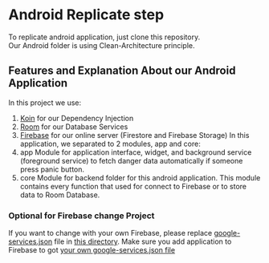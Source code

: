 # Android Replicate step
   To replicate android application, just clone this repository.  
   Our Android folder is using Clean-Architecture principle.

## Features and Explanation About our Android Application
   In this project we use:  
1. [Koin](https://insert-koin.io/) for our Dependency Injection
2. [Room](https://developer.android.com/jetpack/androidx/releases/room) for our Database Services
3. [Firebase](https://firebase.google.com/) for our online server (Firestore and Firebase Storage)
   In this application, we separated to 2 modules, app and core:  
1. app Module for application interface, widget, and background service (foreground service) to fetch danger data automatically if someone press panic button.
2. core Module for backend folder for this android application. This module contains every function that used for connect to Firebase or to store data to Room Database.

### Optional for Firebase change Project
   If you want to change with your own Firebase, please replace [google-services.json](https://github.com/B21-CAP0101/bebas-capstone-2021/blob/master/Android/core/google-services.json) file in [this directory](https://github.com/B21-CAP0101/bebas-capstone-2021/tree/master/Android/core). Make sure you add application to Firebase to got [your own google-services.json file](https://support.google.com/firebase/answer/7015592?hl=en)  